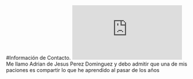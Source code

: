 #Información de Contacto.
![Leyo](https://www.facebook.com/photo.php?fbid=687622684584130&l=bae42609e)
Me llamo Adrian de Jesus Perez Dominguez y debo admitir que una de mis paciones es compartir lo que he aprendido al pasar de los años